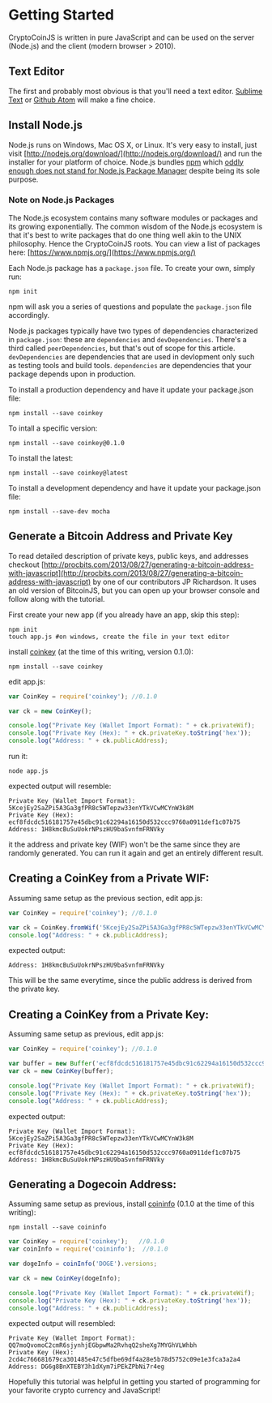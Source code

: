 Getting Started
===============

CryptoCoinJS is written in pure JavaScript and can be used on the server (Node.js) and the client (modern browser > 2010).


Text Editor
-----------

The first and probably most obvious is that you'll need a text editor. [Sublime Text](http://www.sublimetext.com/) or [Github Atom](https://atom.io/) will make a fine choice.


Install Node.js
---------------

Node.js runs on Windows, Mac OS X, or Linux. It's very easy to install, just visit [http://nodejs.org/download/](http://nodejs.org/download/) and run the installer for your platform of choice. Node.js bundles [npm](https://www.npmjs.org/) which [oddly enough does not stand for Node.js Package Manager](https://www.npmjs.org/doc/faq.html) despite being its sole purpose.


### Note on Node.js Packages

The Node.js ecosystem contains many software modules or packages and its growing exponentially. The common wisdom of the Node.js ecosystem is that it's best to write packages that do one thing well akin to the UNIX philosophy. Hence the CryptoCoinJS roots. You can view a list of packages here: [https://www.npmjs.org/](https://www.npmjs.org/)

Each Node.js package has a `package.json` file. To create your own, simply run:

    npm init

npm will ask you a series of questions and populate the `package.json` file accordingly.

Node.js packages typically have two types of dependencies characterized in `package.json`: these are `dependencies` and `devDependencies`. There's a third called `peerDependencies`, but that's out of scope for this article. `devDependencies` are dependencies that are used in devlopment only such as testing tools and build tools. `dependencies` are dependencies that your package depends upon in production.

To install a production dependency and have it update your package.json file:

    npm install --save coinkey

To intall a specific version:

    npm install --save coinkey@0.1.0

To install the latest:

    npm install --save coinkey@latest

To install a development dependency and have it update your package.json file:

    npm install --save-dev mocha



Generate a Bitcoin Address and Private Key
------------------------------------------

To read detailed description of private keys, public keys, and addresses checkout [http://procbits.com/2013/08/27/generating-a-bitcoin-address-with-javascript](http://procbits.com/2013/08/27/generating-a-bitcoin-address-with-javascript) by one of our contributors JP Richardson. It uses an old version of BitcoinJS, but you can open up your browser console and follow along with the tutorial.

First create your new app (if you already have an app, skip this step):

    npm init
    touch app.js #on windows, create the file in your text editor

install [coinkey](modules/coinkey) (at the time of this writing, version 0.1.0):

    npm install --save coinkey 

edit app.js:

```js
var CoinKey = require('coinkey'); //0.1.0

var ck = new CoinKey(); 

console.log("Private Key (Wallet Import Format): " + ck.privateWif);
console.log("Private Key (Hex): " + ck.privateKey.toString('hex'));
console.log("Address: " + ck.publicAddress);
```

run it:
    
    node app.js

expected output will resemble:

    Private Key (Wallet Import Format): 5KcejEy2SaZPi5A3Ga3gfPR8c5WTepzw33enYTkVCwMCYnW3k8M
    Private Key (Hex): ecf8fdcdc516181757e45dbc91c62294a16150d532ccc9760a0911def1c07b75
    Address: 1H8kmcBuSuUokrNPszHU9baSvnfmFRNVky

it the address and private key (WIF) won't be the same since they are randomly generated. You can run it again and get an entirely different result.



Creating a CoinKey from a Private WIF:
--------------------------------------

Assuming same setup as the previous section, edit app.js:

```js
var CoinKey = require('coinkey'); //0.1.0

var ck = CoinKey.fromWif('5KcejEy2SaZPi5A3Ga3gfPR8c5WTepzw33enYTkVCwMCYnW3k8M');
console.log("Address: " + ck.publicAddress);
```

expected output:

    Address: 1H8kmcBuSuUokrNPszHU9baSvnfmFRNVky

This will be the same everytime, since the public address is derived from the private key.



Creating a CoinKey from a Private Key:
--------------------------------------

Assuming same setup as previous, edit app.js:

```js
var CoinKey = require('coinkey'); //0.1.0

var buffer = new Buffer('ecf8fdcdc516181757e45dbc91c62294a16150d532ccc9760a0911def1c07b75', 'hex');
var ck = new CoinKey(buffer);

console.log("Private Key (Wallet Import Format): " + ck.privateWif);
console.log("Private Key (Hex): " + ck.privateKey.toString('hex'));
console.log("Address: " + ck.publicAddress);
```

expected output:

    Private Key (Wallet Import Format): 5KcejEy2SaZPi5A3Ga3gfPR8c5WTepzw33enYTkVCwMCYnW3k8M
    Private Key (Hex): ecf8fdcdc516181757e45dbc91c62294a16150d532ccc9760a0911def1c07b75
    Address: 1H8kmcBuSuUokrNPszHU9baSvnfmFRNVky


Generating a Dogecoin Address:
------------------------------

Assuming same setup as previous, install [coininfo](modules/coinfo) (0.1.0 at the time of this writing):

    npm install --save coininfo

```js
var CoinKey = require('coinkey');   //0.1.0
var coinInfo = require('coininfo');  //0.1.0

var dogeInfo = coinInfo('DOGE').versions;

var ck = new CoinKey(dogeInfo); 

console.log("Private Key (Wallet Import Format): " + ck.privateWif);
console.log("Private Key (Hex): " + ck.privateKey.toString('hex'));
console.log("Address: " + ck.publicAddress);
```

expected output will resembled:

    Private Key (Wallet Import Format): QQ7moQvomoC2cmR6sjynhjEGbpwMa2RvhqQ2sheXg7MYGhVLWhbh
    Private Key (Hex): 2cd4c766681679ca301485e47c5dfbe69df4a28e5b78d5752c09e1e3fca3a2a4
    Address: DG6g8BnXTEBY3h1dXym7iPEkZPbNi7r4eg


Hopefully this tutorial was helpful in getting you started of programming for your favorite crypto currency and JavaScript!





